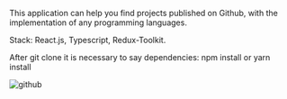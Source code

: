 This application can help you find projects published on Github, with the implementation of any programming languages.

Stack: React.js, Typescript, Redux-Toolkit.

After git clone it is necessary to say dependencies: npm install or yarn install

![github](https://github.com/AlexWebDev-coder/Github-Project-App/assets/88274695/d14c2569-b193-4811-8a12-0d0b16bb5654)
